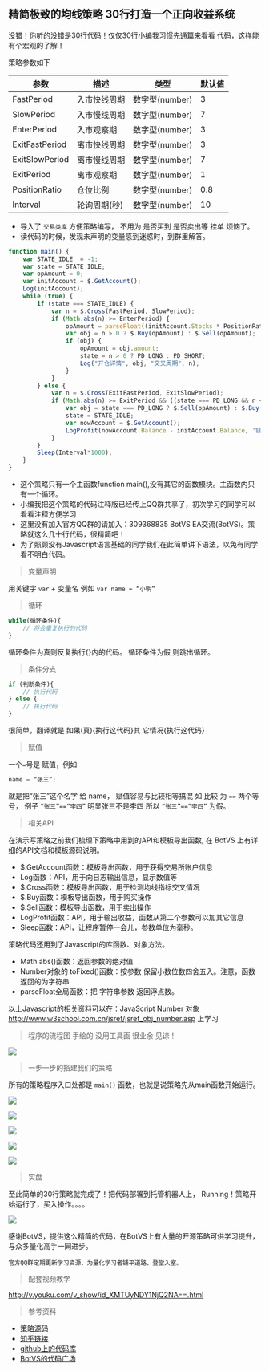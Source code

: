 
## 精简极致的均线策略 30行打造一个正向收益系统

没错！你听的没错是30行代码！仅仅30行小编我习惯先通篇来看看 代码，这样能有个宏观的了解！

策略参数如下


| 参数 | 描述 | 类型 | 默认值 |
| - | - | - | - |
|FastPeriod|入市快线周期| 数字型(number)|3 |
|SlowPeriod|入市慢线周期|数字型(number)|7|
|EnterPeriod|入市观察期|数字型(number)|3|
|ExitFastPeriod|离市快线周期|数字型(number)|3|
|ExitSlowPeriod|离市慢线周期|数字型(number)|7|
|ExitPeriod|离市观察期|数字型(number)|1|
|PositionRatio|仓位比例|数字型(number)|0.8|
|Interval|轮询周期(秒)|数字型(number)|10|


- 导入了 `交易类库`  方便策略编写，  不用为 是否买到  是否卖出等 挂单 烦恼了。
- 读代码的时候，发现未声明的变量感到迷惑时，到群里解答。


```javascript
function main() {
    var STATE_IDLE  = -1;
    var state = STATE_IDLE;
    var opAmount = 0;
    var initAccount = $.GetAccount();
    Log(initAccount);
    while (true) {
        if (state === STATE_IDLE) {
            var n = $.Cross(FastPeriod, SlowPeriod);
            if (Math.abs(n) >= EnterPeriod) {
                opAmount = parseFloat((initAccount.Stocks * PositionRatio).toFixed(3));
                var obj = n > 0 ? $.Buy(opAmount) : $.Sell(opAmount);
                if (obj) {
                    opAmount = obj.amount;
                    state = n > 0 ? PD_LONG : PD_SHORT;
                    Log("开仓详情", obj, "交叉周期", n);
                }
            }
        } else {
            var n = $.Cross(ExitFastPeriod, ExitSlowPeriod);
            if (Math.abs(n) >= ExitPeriod && ((state === PD_LONG && n < 0) || (state === PD_SHORT && n > 0))) {
                var obj = state === PD_LONG ? $.Sell(opAmount) : $.Buy(opAmount);
                state = STATE_IDLE;
                var nowAccount = $.GetAccount();
                LogProfit(nowAccount.Balance - initAccount.Balance, '钱:', nowAccount.Balance, '币:', nowAccount.Stocks, '平仓详情:', obj, "交叉周期", n);
            }
        }
        Sleep(Interval*1000);
    }
}
```

- 这个策略只有一个主函数function main(),没有其它的函数模块。主函数内只有一个循环。
- 小编我把这个策略的代码注释版已经传上QQ群共享了，初次学习的同学可以看看注释方便学习
- 这里没有加入官方QQ群的请加入：309368835    BotVS EA交流(BotVS)。策略就这么几十行代码，很精简吧！
- 为了照顾没有Javascript语言基础的同学我们在此简单讲下语法，以免有同学看不明白代码。


> 变量声明

 用关键字 `var` + 变量名 例如 `var name = “小明”`
 
> 循环

```javascript
while(循环条件){
    // 将会重复执行的代码
}
```

循环条件为真则反复执行{}内的代码。 循环条件为假  则跳出循环。

> 条件分支

```javascript
if (判断条件){
    // 执行代码
} else {
    // 执行代码
}
```

很简单，翻译就是     如果(真){执行这代码}其      它情况{执行这代码}
	
> 赋值
  
一个`=`号是 赋值，例如

```javascript
name = “张三”;
```

就是把“张三”这个名字 给 name，  赋值容易与比较相等搞混
如 比较 为 `==` 两个等号，
例子 `“张三”==“李四”` 明显张三不是李四 所以 `“张三”==“李四”`  为假。

> 相关API

在演示写策略之前我们梳理下策略中用到的API和模板导出函数, 在 BotVS 上有详细的API文档和模板源码说明。

- $.GetAccount函数：模板导出函数，用于获得交易所账户信息
- Log函数：API，用于向日志输出信息，显示数值等
- $.Cross函数：模板导出函数，用于检测均线指标交叉情况
- $.Buy函数：模板导出函数，用于购买操作
- $.Sell函数：模板导出函数，用于卖出操作
- LogProfit函数：API，用于输出收益，函数从第二个参数可以加其它信息
- Sleep函数：API，让程序暂停一会儿，参数单位为毫秒。

策略代码还用到了Javascript的库函数、对象方法。

- Math.abs()函数：返回参数的绝对值
- Number对象的 toFixed()函数：按参数 保留小数位数四舍五入。注意，函数返回的为字符串
- parseFloat全局函数：把  字符串参数 返回浮点数。

以上Javascript的相关资料可以在：JavaScript Number 对象 http://www.w3school.com.cn/jsref/jsref_obj_number.asp  上学习

> 程序的流程图 手绘的 没用工具画 很业余 见谅！

![](https://dn-filebox.qbox.me/bc794e735dc215d2f4595a70172a60bbb41c50a4.jpg)

> 一步一步的搭建我们的策略

所有的策略程序入口处都是 `main()` 函数，也就是说策略先从main函数开始运行。

![](https://dn-filebox.qbox.me/35d08389ca1c1e9680f72ec1213d5d23d4929e9d.png)
 
![](https://dn-filebox.qbox.me/3eb50aa477765a880b5e5cd945b7b4277f528936.png)

![](https://dn-filebox.qbox.me/01cb700a46d5d1cd568ed247f02401e1baf07023.png)
 
![](https://dn-filebox.qbox.me/819208533635f7e63f351f370eb818c645ad63a2.png)

![](https://dn-filebox.qbox.me/70da4f3b6a7de3e1adc70780c47ff3404367bf0c.png)

> 实盘

至此简单的30行策略就完成了！把代码部署到托管机器人上，
Running！策略开始运行了，买入操作。。。。

 ![](https://dn-filebox.qbox.me/921b166b3ec492ec8e752a4c642274ae06354ca9.png)

感谢BotVS，提供这么精简的代码，在BotVS上有大量的开源策略可供学习提升，与众多量化高手一同进步。

`官方QQ群定期更新学习资源，为量化学习者铺平道路，登堂入室。`

> 配套视频教学

http://v.youku.com/v_show/id_XMTUyNDY1NjQ2NA==.html

> 参考资料

- [策略源码](https://www.botvs.com/strategy/12348)
- [知乎链接](http://zhuanlan.zhihu.com/p/20707339)
- [github上的代码库](https://github.com/zeropool/botvs)
- [BotVS的代码广场](https://www.botvs.com/square)
